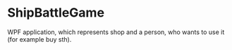 # ShipBattleGame
WPF application, which represents shop and a person, who wants to use it (for example buy sth).
